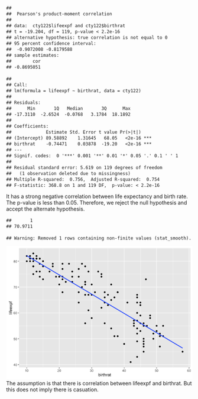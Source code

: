     ## 
    ##  Pearson's product-moment correlation
    ## 
    ## data:  cty122$lifeexpf and cty122$birthrat
    ## t = -19.204, df = 119, p-value < 2.2e-16
    ## alternative hypothesis: true correlation is not equal to 0
    ## 95 percent confidence interval:
    ##  -0.9072008 -0.8179588
    ## sample estimates:
    ##        cor 
    ## -0.8695051

    ## 
    ## Call:
    ## lm(formula = lifeexpf ~ birthrat, data = cty122)
    ## 
    ## Residuals:
    ##      Min       1Q   Median       3Q      Max 
    ## -17.3110  -2.6524  -0.0768   3.1784  18.1892 
    ## 
    ## Coefficients:
    ##             Estimate Std. Error t value Pr(>|t|)    
    ## (Intercept) 89.58892    1.31645   68.05   <2e-16 ***
    ## birthrat    -0.74471    0.03878  -19.20   <2e-16 ***
    ## ---
    ## Signif. codes:  0 '***' 0.001 '**' 0.01 '*' 0.05 '.' 0.1 ' ' 1
    ## 
    ## Residual standard error: 5.619 on 119 degrees of freedom
    ##   (1 observation deleted due to missingness)
    ## Multiple R-squared:  0.756,  Adjusted R-squared:  0.754 
    ## F-statistic: 368.8 on 1 and 119 DF,  p-value: < 2.2e-16

It has a strong negative correlation between life expectancy and birth
rate. The p-value is less than 0.05. Therefore, we reject the null
hypothesis and accept the alternate hypothesis.

    ##       1 
    ## 70.9711

    ## Warning: Removed 1 rows containing non-finite values (stat_smooth).

![](IS4250_tut5_files/figure-markdown_strict/unnamed-chunk-2-1.png)  
The assumption is that there is correlation between lifeexpf and
birthrat. But this does not imply there is casuation.
